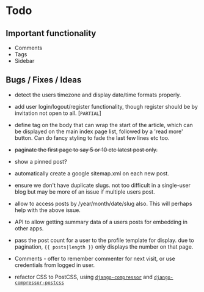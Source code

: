 # Todo

## Important functionality

* Comments
* Tags
* Sidebar

## Bugs / Fixes / Ideas

* detect the users timezone and display date/time formats properly.
* add user login/logout/register functionality, though register should be by
  invitation not open to all. [`PARTIAL`]
* define tag on the body that can wrap the start of the article, which can be
  displayed on the main index page list, followed by a 'read more' button. Can
  do fancy styling to fade the last few lines etc too.
* ~~paginate the first page to say 5 or 10 etc latest post only.~~

* show a pinned post?
* automatically create a google sitemap.xml on each new post.
* ensure we don't have duplicate slugs. not too difficult in a single-user blog
  but may be more of an issue if multiple users post.
* allow to access posts by /year/month/date/slug also. This will perhaps help
  with the above issue.
* API to allow getting summary data of a users posts for embedding in other
  apps.
* pass the post count for a user to the profile template for display. due to
  pagination, `{{ posts|length }}` only displays the number on that page.

* Comments - offer to remember commenter for next visit, or use credentials from
  logged in user.
* refactor CSS to PostCSS, using [`django-compressor`][djc] and
  [`django-compressor-postcss`][djc-postcss]

[djc]: https://github.com/django-compressor/django-compressor
[djc-postcss]: https://github.com/Pithikos/django-compressor-postcss
